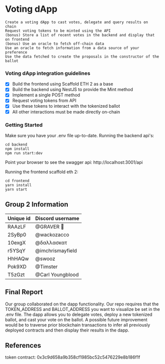 # Voting dApp
```
Create a voting dApp to cast votes, delegate and query results on chain
Request voting tokens to be minted using the API
(bonus) Store a list of recent votes in the backend and display that on frontend
(bonus) Use an oracle to fetch off-chain data
Use an oracle to fetch information from a data source of your preference
Use the data fetched to create the proposals in the constructor of the ballot
```
### Voting dApp integration guidelines
- [x] Build the frontend using Scaffold ETH 2 as a base
- [x] Build the backend using NestJS to provide the Mint method
- [x] Implement a single POST method
- [x] Request voting tokens from API
- [x] Use these tokens to interact with the tokenized ballot
- [x] All other interactions must be made directly on-chain

### Getting Started
Make sure you have your .env file up-to-date. Running the backend api's:
```shell 
cd backend
npm install
npm run start:dev
```
Point your browser to see the swagger api: http://localhost:3001/api

Running the frontend scaffold eth 2:
```shell 
cd frontend
yarn install
yarn start
```
## Group 2 Information

| Unique id | Discord username    |
| --------- | ------------------- |
| RAAzLF    | @GRAVER 👾                |
| 2SyBp0    | @wackozacco        |
| 10exgX    | @δαλλασκατ    |
| r5YSqY    | @imchrismayfield          |
| HhHAQw    | @swooz                |
| Pok9XD    | @Timster            |
| T5zGzt    | @Carl Youngblood            |

##  Final Report

Our group collaborated on the dapp functionality. Our repo requires that the TOKEN_ADDRESS and BALLOT_ADDRESS
you want to visualize be set in the .env file. The dapp allows you to delegate votes, deploy a new tokenized
ballot, and cast your vote on the ballot. A possible future improvement would be to traverse prior blockchain
transactions to infer all previously deployed contracts and then display their results in the dapp.

## References
token contract: 0x3c9d658a9b358cf1985bc52c5476229e8b186f1f


